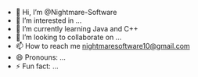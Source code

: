 - 👋 Hi, I’m @Nightmare-Software
- 👀 I’m interested in ...
- 🌱 I’m currently learning Java and C++
- 💞️ I’m looking to collaborate on ...
- 📫 How to reach me nightmaresoftware10@gmail.com
- 😄 Pronouns: ...
- ⚡ Fun fact: ...

<!---
Nightmare-Software/Nightmare-Software is a ✨ special ✨ repository because its `README.md` (this file) appears on your GitHub profile.
You can click the Preview link to take a look at your changes.
--->
